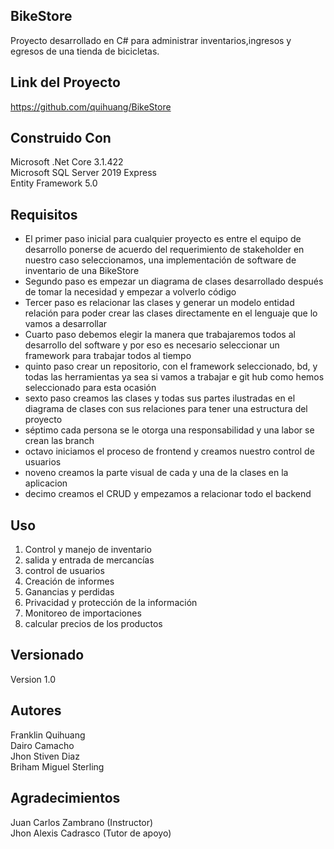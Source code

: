 ## BikeStore ##
Proyecto desarrollado en C# para administrar inventarios,ingresos y egresos de una tienda de bicicletas.
## Link del Proyecto ##
https://github.com/quihuang/BikeStore
##  Construido Con ## 
Microsoft .Net Core 3.1.422  
Microsoft SQL Server 2019 Express  
Entity Framework 5.0  
## Requisitos ##
- El primer paso inicial para cualquier proyecto es entre el equipo de desarrollo ponerse de acuerdo del requerimiento de stakeholder en nuestro caso seleccionamos, una implementación de software de inventario de una BikeStore 
- Segundo paso es empezar un diagrama de clases desarrollado después de tomar la necesidad y empezar a volverlo código 
- Tercer paso es relacionar las clases y generar un modelo entidad relación para poder crear las clases directamente en el lenguaje que lo vamos a desarrollar 
- Cuarto paso debemos elegir la manera que trabajaremos todos al desarrollo del software y por eso es necesario seleccionar un framework para trabajar todos al tiempo 
- quinto paso crear un repositorio, con el framework seleccionado, bd, y todas las herramientas ya sea si vamos a trabajar  e git hub como hemos seleccionado para esta ocasión 
- sexto paso creamos las clases y todas sus partes ilustradas en el diagrama de clases con sus relaciones para tener una estructura del proyecto 
- séptimo cada persona se le otorga una responsabilidad y una labor se crean las branch
- octavo iniciamos el proceso de frontend y creamos nuestro control de usuarios 
- noveno creamos la parte visual de cada y una de la clases en la aplicacion
- decimo creamos el CRUD y empezamos a relacionar todo el backend
## Uso ##
1. Control y manejo de inventario
2. salida y entrada de mercancías
3. control de usuarios
4. Creación de informes 
5. Ganancias y perdidas
6. Privacidad y protección de la información
7. Monitoreo de importaciones
8. calcular precios de los productos
## Versionado ##
Version 1.0
## Autores ## 
Franklin Quihuang  
Dairo Camacho  
Jhon Stiven Diaz  
Briham Miguel Sterling  
## Agradecimientos ##
Juan Carlos Zambrano (Instructor)  
Jhon Alexis Cadrasco (Tutor de apoyo)
